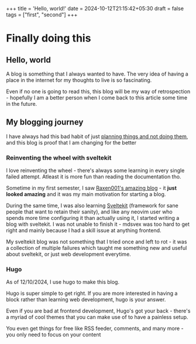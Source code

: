 +++
title = 'Hello, world!'
date = 2024-10-12T21:15:42+05:30
draft = false
tags = ["first", "second"]
+++

# Finally doing this

## Hello, world

A blog is something that I always wanted to have.
The very idea of having a place in the internet for my thoughts to live is so fascinating.

Even if no one is going to read this, this blog will be my way of retrospection - hopefully I am a better person when I come back to this article some time in the future.

## My blogging journey

I have always had this bad habit of just [planning things and not doing them](#), and this blog is proof that I am changing for the better

### Reinventing the wheel with sveltekit

I love reinventing the wheel - there's always some learning in every single failed attempt.
Atleast it is more fun than reading the documentation tho.

Sometime in my first semester, I saw [Raxen001's amazing blog](https://raxen001.github.io/blog/) - it **just looked amazing** and it was my main motivation for starting a blog.

During the same time, I was also learning [Sveltekit](https://kit.svelte.dev/) (framework for sane people that want to retain their sanity), and like any neovim user who spends more time configuring it than actually using it, I started writing a blog with sveltekit. I was not unable to finish it - mdsvex was too hard to get right and mainly because I had a skill issue at anything frontend.

My sveltekit blog was not something that I tried once and left to rot - it was a collection of multiple failures which taught me something new and useful about sveltekit, or just web development everytime.

### Hugo

As of 12/10/2024, I use hugo to make this blog.

Hugo is super simple to get right. If you are more interested in having a block rather than learning web development, hugo is your answer.

Even if you are bad at frontend development, Hugo's got your back - there's a myriad of cool themes that you can make use of to have a painless setup.

You even get things for free like RSS feeder, comments, and many more - you only need to focus on your content
